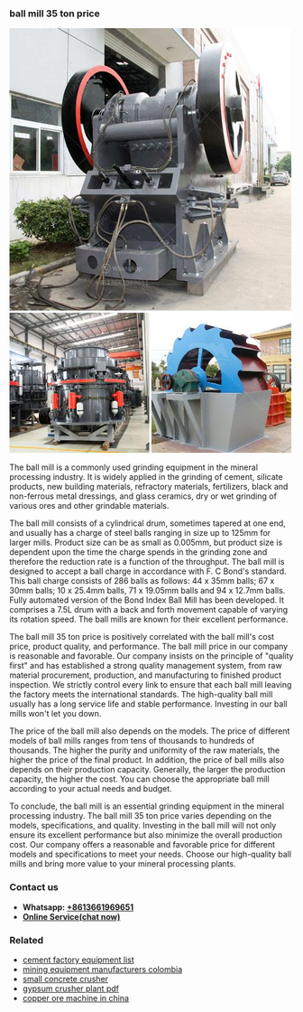 <h3>ball mill 35 ton price</h3><img src='1708309124.jpg' alt=''><p>The ball mill is a commonly used grinding equipment in the mineral processing industry. It is widely applied in the grinding of cement, silicate products, new building materials, refractory materials, fertilizers, black and non-ferrous metal dressings, and glass ceramics, dry or wet grinding of various ores and other grindable materials.</p><p>The ball mill consists of a cylindrical drum, sometimes tapered at one end, and usually has a charge of steel balls ranging in size up to 125mm for larger mills. Product size can be as small as 0.005mm, but product size is dependent upon the time the charge spends in the grinding zone and therefore the reduction rate is a function of the throughput. The ball mill is designed to accept a ball charge in accordance with F. C Bond's standard. This ball charge consists of 286 balls as follows: 44 x 35mm balls; 67 x 30mm balls; 10 x 25.4mm balls, 71 x 19.05mm balls and 94 x 12.7mm balls. Fully automated version of the Bond Index Ball Mill has been developed. It comprises a 7.5L drum with a back and forth movement capable of varying its rotation speed. The ball mills are known for their excellent performance.</p><p>The ball mill 35 ton price is positively correlated with the ball mill's cost price, product quality, and performance. The ball mill price in our company is reasonable and favorable. Our company insists on the principle of "quality first" and has established a strong quality management system, from raw material procurement, production, and manufacturing to finished product inspection. We strictly control every link to ensure that each ball mill leaving the factory meets the international standards. The high-quality ball mill usually has a long service life and stable performance. Investing in our ball mills won't let you down.</p><p>The price of the ball mill also depends on the models. The price of different models of ball mills ranges from tens of thousands to hundreds of thousands. The higher the purity and uniformity of the raw materials, the higher the price of the final product. In addition, the price of ball mills also depends on their production capacity. Generally, the larger the production capacity, the higher the cost. You can choose the appropriate ball mill according to your actual needs and budget.</p><p>To conclude, the ball mill is an essential grinding equipment in the mineral processing industry. The ball mill 35 ton price varies depending on the models, specifications, and quality. Investing in the ball mill will not only ensure its excellent performance but also minimize the overall production cost. Our company offers a reasonable and favorable price for different models and specifications to meet your needs. Choose our high-quality ball mills and bring more value to your mineral processing plants.</p><h3>Contact us</h3><ul><li><strong>Whatsapp:&nbsp;<a href="https://wa.me/8613661969651">+8613661969651</a></strong></li><li><a href="https://swt.shibang-china.com/?git&amp;zhl&amp;ball mill 35 ton price"><strong>Online Service(chat now)</strong></a></li></ul><h3>Related</h3><ul><li><a href='cement factory equipment list.md'>cement factory equipment list</a></li><li><a href='mining equipment manufacturers colombia.md'>mining equipment manufacturers colombia</a></li><li><a href='small concrete crusher.md'>small concrete crusher</a></li><li><a href='gypsum crusher plant pdf.md'>gypsum crusher plant pdf</a></li><li><a href='copper ore machine in china.md'>copper ore machine in china</a></li></ul>